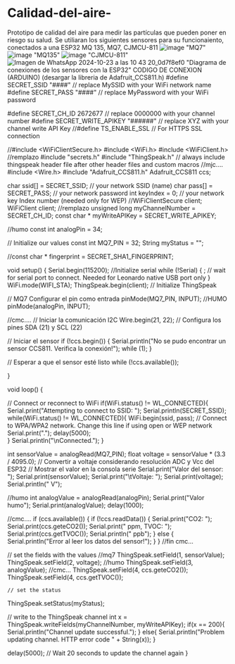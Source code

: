 # Calidad-del-aire-
Prototipo de calidad del aire para medir las partículas que pueden poner en riesgo su salud. 
Se utiliaran los siguientes sensores para su funcionaiento, conectados a una ESP32 
MQ 135, MQ7, CJMCU-811 
![image](https://github.com/user-attachments/assets/89e6ce05-8258-4da3-b4e7-ec03abbb8ffe) "MQ7"
![image](https://github.com/user-attachments/assets/28997ac6-a93f-4064-b0d1-ca097fb56716) "MQ135"
![image](https://github.com/user-attachments/assets/b7cf2345-07da-4960-a1b6-c8c39e14f9f4) "CJMCU-811"
![Imagen de WhatsApp 2024-10-23 a las 10 43 20_0d7f8ef0](https://github.com/user-attachments/assets/981c3d31-985d-458b-b07b-2706eef76fb0) "Diagrama de conexiones de los sensores con la ESP32"
CODIGO DE CONEXION (ARDUINO) (desargar la libreria de Adafruit_CCS811.h)
#define SECRET_SSID "####"    // replace MySSID with your WiFi network name
#define SECRET_PASS "####" // replace MyPassword with your WiFi password

#define SECRET_CH_ID 2672677      // replace 0000000 with your channel number
#define SECRET_WRITE_APIKEY "######"   // replace XYZ with your channel write API Key
//#define TS_ENABLE_SSL // For HTTPS SSL connection

//#include <WiFiClientSecure.h>
#include <WiFi.h>
#include <WiFiClient.h> //remplazo
#include "secrets.h"
#include "ThingSpeak.h" // always include thingspeak header file after other header files and custom macros
//mjc....
#include <Wire.h>
#include "Adafruit_CCS811.h"
Adafruit_CCS811 ccs;



char ssid[] = SECRET_SSID;   // your network SSID (name) 
char pass[] = SECRET_PASS;   // your network password
int keyIndex = 0;            // your network key Index number (needed only for WEP)
//WiFiClientSecure  client;
WiFiClient client; //remplazo
unsigned long myChannelNumber = SECRET_CH_ID;
const char * myWriteAPIKey = SECRET_WRITE_APIKEY;

//humo
const int analogPin = 34;

// Initialize our values
const int MQ7_PIN = 32; 
String myStatus = "";

//const char * fingerprint = SECRET_SHA1_FINGERPRINT;

void setup() {
  Serial.begin(115200);  //Initialize serial
  while (!Serial) {
    ; // wait for serial port to connect. Needed for Leonardo native USB port only
  }  
  WiFi.mode(WIFI_STA); 
  ThingSpeak.begin(client);  // Initialize ThingSpeak
  
  // MQ7 Configurar el pin como entrada 
  pinMode(MQ7_PIN, INPUT);
  //HUMO
  pinMode(analogPin, INPUT);

  //cmc....
  // Iniciar la comunicación I2C
  Wire.begin(21, 22); // Configura los pines SDA (21) y SCL (22)

  // Iniciar el sensor
  if (!ccs.begin()) {
    Serial.println("No se pudo encontrar un sensor CCS811. Verifica la conexión!");
    while (1);
  }

  // Esperar a que el sensor esté listo
  while (!ccs.available());


}



void loop() {

 // Connect or reconnect to WiFi
  if(WiFi.status() != WL_CONNECTED){
    Serial.print("Attempting to connect to SSID: ");
    Serial.println(SECRET_SSID);
    while(WiFi.status() != WL_CONNECTED){
      WiFi.begin(ssid, pass);  // Connect to WPA/WPA2 network. Change this line if using open or WEP network
      Serial.print(".");
      delay(5000);     
    } 
    Serial.println("\nConnected.");
  }

  int sensorValue = analogRead(MQ7_PIN);
  float voltage = sensorValue * (3.3 / 4095.0); // Convertir a voltaje considerando resolución ADC y Vcc del ESP32
    // Mostrar el valor en la consola serie
  Serial.print("Valor del sensor: ");
  Serial.print(sensorValue);
  Serial.print("\tVoltaje: ");
  Serial.print(voltage);
  Serial.println(" V");
  
  //humo
  int analogValue = analogRead(analogPin);
  Serial.print("Valor humo");
  Serial.print(analogValue);
  delay(1000);

  //cmc....
  if (ccs.available()) {
    if (!ccs.readData()) {
      Serial.print("CO2: ");
      Serial.print(ccs.geteCO2());
      Serial.print(" ppm, TVOC: ");
      Serial.print(ccs.getTVOC());
      Serial.println(" ppb");
    } else {
      Serial.println("Error al leer los datos del sensor!");
    }
  }
//fin cmc...

  // set the fields with the values
  //mq7
  ThingSpeak.setField(1, sensorValue);
  ThingSpeak.setField(2, voltage);
    //humo
  ThingSpeak.setField(3, analogValue);
  //cmc...
  ThingSpeak.setField(4, ccs.geteCO2());
  ThingSpeak.setField(4, ccs.getTVOC());


  
    // set the status
  ThingSpeak.setStatus(myStatus);
  
  // write to the ThingSpeak channel
  int x = ThingSpeak.writeFields(myChannelNumber, myWriteAPIKey);
  if(x == 200){
    Serial.println("Channel update successful.");
  }
  else{
    Serial.println("Problem updating channel. HTTP error code " + String(x));
  }
 
    
  delay(5000); // Wait 20 seconds to update the channel again
}

